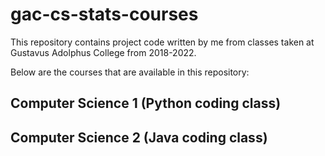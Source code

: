 # gac-cs-stats-courses
This repository contains project code written by me from classes taken at Gustavus Adolphus College from 2018-2022.

Below are the courses that are available in this repository:

## Computer Science 1 (Python coding class)

## Computer Science 2 (Java coding class)


